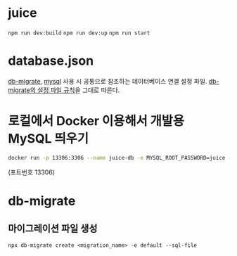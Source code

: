 # juice

`npm run dev:build`
`npm run dev:up`
`npm run start`

# database.json

[db-migrate](https://db-migrate.readthedocs.io/en/latest/), [mysql](https://github.com/mysqljs/mysql) 사용 시 공통으로 참조하는 데이터베이스 연결 설정 파일. [db-migrate의 설정 파일 규칙](https://db-migrate.readthedocs.io/en/latest/Getting%20Started/configuration/)을 그대로 따른다.

# 로컬에서 Docker 이용해서 개발용 MySQL 띄우기

```bash
docker run -p 13306:3306 --name juice-db -e MYSQL_ROOT_PASSWORD=juice -e MYSQL_DATABASE=juice -e MYSQL_USER=juice -e MYSQL_PASSWORD=juice -d mysql:5.7
```

(포트번호 13306)

# db-migrate

## 마이그레이션 파일 생성

```
npx db-migrate create <migration_name> -e default --sql-file
```